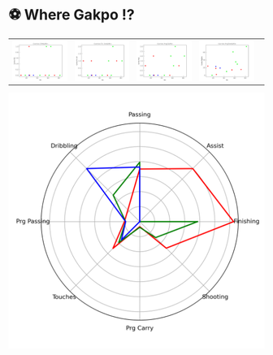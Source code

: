# :soccer: Where Gakpo ⁉
|   |   |   |   |   |
|---|---|---|---|---|
|![Position Scatter](VS_Position/img/Carries%20CPA&Min.png) | ![Position Scatter](VS_Position/img/Carries%20Fin%203rd&Min.png) | ![Position Scatter](VS_Position/img/Carries%20PrgC&Min.png) | ![Position Scatter](VS_Position/img/Carries%20PrgDist&Min.png)| |

![Position Radar](VS_Position/img/vs_pos_radar.png)

